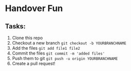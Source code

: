 # Handover Fun

## Tasks:
1. Clone this repo
2. Checkout a new branch `git checkout -b YOURBRANCHNAME`
3. Add the files `git add file1 file2`
4. Commit the files `git commit -m 'added files'`
5. Push them to git `git push -u origin YOURBRANCHNAME`
6. Create a pull request!


